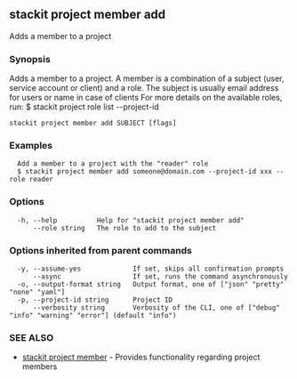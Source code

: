## stackit project member add

Adds a member to a project

### Synopsis

Adds a member to a project.
A member is a combination of a subject (user, service account or client) and a role.
The subject is usually email address for users or name in case of clients
For more details on the available roles, run:
  $ stackit project role list --project-id <PROJECT ID>

```
stackit project member add SUBJECT [flags]
```

### Examples

```
  Add a member to a project with the "reader" role
  $ stackit project member add someone@domain.com --project-id xxx --role reader
```

### Options

```
  -h, --help          Help for "stackit project member add"
      --role string   The role to add to the subject
```

### Options inherited from parent commands

```
  -y, --assume-yes             If set, skips all confirmation prompts
      --async                  If set, runs the command asynchronously
  -o, --output-format string   Output format, one of ["json" "pretty" "none" "yaml"]
  -p, --project-id string      Project ID
      --verbosity string       Verbosity of the CLI, one of ["debug" "info" "warning" "error"] (default "info")
```

### SEE ALSO

* [stackit project member](./stackit_project_member.md)	 - Provides functionality regarding project members

